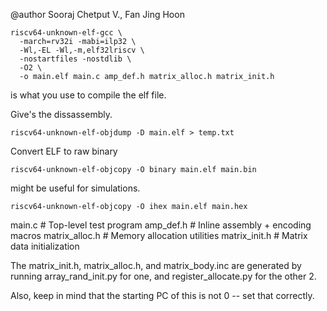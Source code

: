 
@author Sooraj Chetput V., Fan Jing Hoon

```
riscv64-unknown-elf-gcc \
  -march=rv32i -mabi=ilp32 \
  -Wl,-EL -Wl,-m,elf32lriscv \
  -nostartfiles -nostdlib \
  -O2 \
  -o main.elf main.c amp_def.h matrix_alloc.h matrix_init.h
```

is what you use to compile the elf file. 

Give's the dissassembly. 
```
riscv64-unknown-elf-objdump -D main.elf > temp.txt 
```

Convert ELF to raw binary
```
riscv64-unknown-elf-objcopy -O binary main.elf main.bin
```

might be useful for simulations.
```
riscv64-unknown-elf-objcopy -O ihex main.elf main.hex
```


main.c                # Top-level test program
amp_def.h             # Inline assembly + encoding macros
matrix_alloc.h        # Memory allocation utilities
matrix_init.h         # Matrix data initialization

The matrix_init.h, matrix_alloc.h, and matrix_body.inc are generated by 
running array_rand_init.py for one, and register_allocate.py for the other 2. 

Also, keep in mind that the starting PC of this is not 0 -- set that correctly. 
